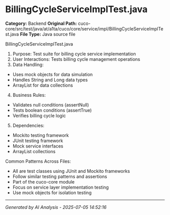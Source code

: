 # BillingCycleServiceImplTest.java

**Category:** Backend
**Original Path:** cuco-core/src/test/java/at/a1ta/cuco/core/service/impl/BillingCycleServiceImplTest.java
**File Type:** Java source file

BillingCycleServiceImplTest.java
1. Purpose: Test suite for billing cycle service implementation
2. User Interactions: Tests billing cycle management operations
3. Data Handling:
- Uses mock objects for data simulation
- Handles String and Long data types
- ArrayList for data collections
4. Business Rules:
- Validates null conditions (assertNull)
- Tests boolean conditions (assertTrue)
- Verifies billing cycle logic
5. Dependencies:
- Mockito testing framework
- JUnit testing framework
- Mock service interfaces
- ArrayList collections

Common Patterns Across Files:
- All are test classes using JUnit and Mockito frameworks
- Follow similar testing patterns and assertions
- Part of the cuco-core module
- Focus on service layer implementation testing
- Use mock objects for isolation testing

---
*Generated by AI Analysis - 2025-07-05 14:52:16*
